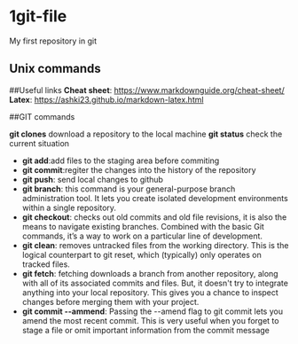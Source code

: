 # 1git-file
My first repository in git 
## Unix commands

##Useful links 
**Cheat sheet**: https://www.markdownguide.org/cheat-sheet/
**Latex**: https://ashki23.github.io/markdown-latex.html


##GIT commands

**git clones** download a repository to the local machine 
**git status** check the current situation 
- **git add**:add files to the staging area before commiting
- **git commit**:regiter the changes into the history of the repository
- **git push**: send local changes to github
- **git branch**: this command is your general-purpose branch administration tool. It
lets you create isolated development environments within a single repository.
- **git checkout**: checks out old commits and old file revisions, it is also the means
to navigate existing branches. Combined with the basic Git commands, it’s a way to work on
a particular line of development.
- **git clean**: removes untracked files from the working directory. This is the logical
counterpart to git reset, which (typically) only operates on tracked files.
- **git fetch**: fetching downloads a branch from another repository, along with all of its associated commits and files.
But, it doesn't try to integrate anything into your local repository. This gives you a chance to inspect changes before
merging them with your project.
- **git commit --ammend**: Passing the --amend flag to git commit lets you amend the most
recent commit. This is very useful when you forget to stage a file or omit important information from the commit message
